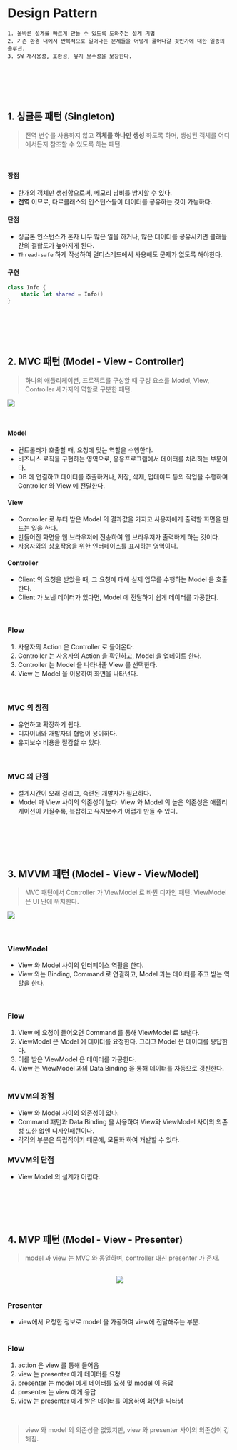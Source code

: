 # Design Pattern

``` 
1. 올바른 설계를 빠르게 만들 수 있도록 도와주는 설계 기법
2. 기존 환경 내에서 반복적으로 일어나는 문제들을 어떻게 풀어나갈 것인가에 대한 일종의 솔루션.
3. SW 재사용성, 호환성, 유지 보수성을 보장한다.
```
<br><br><br><br>

## 1. 싱글톤 패턴 (Singleton)
> 전역 변수를 사용하지 않고 **객체를 하나만 생성** 하도록 하며, 생성된 객체를 어디에서든지 참조할 수 있도록 하는 패턴.

<br>

#### 장점
- 한개의 객체만 생성함으로써, 메모리 낭비를 방지할 수 있다.
- **전역** 이므로, 다르클래스의 인스턴스들이 데이터를 공유하는 것이 가능하다.

#### 단점
- 싱글톤 인스턴스가 혼자 너무 많은 일을 하거나, 많은 데이터를 공유시키면 클래들 간의 결합도가 높아지게 된다.
- `Thread-safe` 하게 작성하여 멀티스레드에서 사용해도 문제가 없도록 해야한다.

#### 구현
```swift
class Info {
    static let shared = Info()
}
```
<br><br><br><br>

## 2. MVC 패턴 (Model - View - Controller)
> 하나의 애플리케이션, 프로젝트를 구성할 때 구성 요소를 Model, View, Controller 세가지의 역할로 구분한 패턴.

![](https://images.velog.io/images/sangwoo24/post/c80c3fd0-49e7-4736-a910-05fa0f57f4a6/%EC%8A%A4%ED%81%AC%EB%A6%B0%EC%83%B7%202021-05-03%20%EC%98%A4%ED%9B%84%207.18.03.png)

<br>

#### Model
- 컨트롤러가 호출할 때, 요청에 맞는 역할을 수행한다. 
- 비즈니스 로직을 구현하는 영역으로, 응용프로그램에서 데이터를 처리하는 부분이다. 
- DB 에 연결하고 데이터를 추출하거나, 저장, 삭제, 업데이트 등의 작업을 수행하며 Controller 와 View 에 전달한다.

#### View
- Controller 로 부터 받은 Model 의 결과값을 가지고 사용자에게 출력할 화면을 만드는 일을 한다.
- 만들어진 화면을 웹 브라우저에 전송하여 웹 브라우저가 출력하게 하는 것이다.
- 사용자와의 상호작용을 위한 인터페이스를 표시하는 영역이다.

#### Controller
- Client 의 요청을 받았을 때, 그 요청에 대해 실제 업무를 수행하는 Model 을 호출한다. 
- Client 가 보낸 데이터가 있다면, Model 에 전달하기 쉽게 데이터를 가공한다.
<br>

### Flow
1. 사용자의 Action 은 Controller 로 들어온다.
2. Controller 는 사용자의 Action 을 확인하고, Model 을 업데이트 한다.
3. Controller 는 Model 을 나타내줄 View 를 선택한다.
4. View 는 Model 을 이용하여 화면을 나타낸다.

<br>

### MVC 의 장점
- 유연하고 확장하기 쉽다.
- 디자이너와 개발자의 협업이 용이하다.
- 유지보수 비용을 절감할 수 있다.
<br>

### MVC 의 단점
- 설계시간이 오래 걸리고, 숙련된 개발자가 필요하다.
- Model 과 View 사이의 의존성이 높다. View 와 Model 의 높은 의존성은 애플리케이션이 커질수록, 복잡하고 유지보수가 어렵게 만들 수 있다.
<br><br><br><br><br><br>

## 3. MVVM 패턴 (Model - View - ViewModel)
> MVC 패턴에서 Controller 가 ViewModel 로 바뀐 디자인 패턴. ViewModel 은 UI 단에 위치한다.


![](https://images.velog.io/images/sangwoo24/post/affe77c2-48be-4503-972a-299eef414c02/%EC%8A%A4%ED%81%AC%EB%A6%B0%EC%83%B7%202021-05-03%20%EC%98%A4%ED%9B%84%207.23.50.png)
<br><br><br>

### ViewModel
- View 와 Model 사이의 인터페이스 역활을 한다.
- View 와는 Binding, Command 로 연결하고, Model 과는 데이터를 주고 받는 역할을 한다.
<br>

### Flow
1. View 에 요청이 들어오면 Command 를 통해 ViewModel 로 보낸다.
2. ViewModel 은 Model 에 데이터를 요청한다. 그리고 Model 은 데이터를 응답한다.
3. 이를 받은 ViewModel 은 데이터를 가공한다.
4. View 는 ViewModel 과의 Data Binding 을 통해 데이터를 자동으로 갱신한다.
<br><br>

### MVVM의 장점
- View 와 Model 사이의 의존성이 없다.
- Command 패턴과 Data Binding 을 사용하여 View와 ViewModel 사이의 의존성 또한 없앤 디자인패턴이다.
- 각각의 부분은 독립적이기 때문에, 모듈화 하여 개발할 수 있다.

### MVVM의 단점
- View Model 의 설계가 어렵다.
<br><br><br><br><br><br>

## 4. MVP 패턴 (Model - View - Presenter)

> model 과 view 는 MVC 와 동일하며, controller 대신 presenter 가 존재. 

<br>
<div align = center>
<img src = "https://user-images.githubusercontent.com/56511253/138864050-bdb458c0-10ec-458e-a24b-989a47c4e64c.png">
</div><br>

### Presenter
- view에서 요청한 정보로 model 을 가공하여 view에 전달해주는 부분.
<br><br>

### Flow

1. action 은 view 를 통해 들어옴
2. view 는 presenter 에게 데이터를 요청
3. presenter 는 model 에게 데이터를 요청 및 model 이 응답
4. presenter 는 view 에게 응답
5. view 는 presenter 에게 받은 데이터를 이용하여 화면을 나타냄

<br>

> view 와 model 의 의존성을 없앴지만, view 와 presenter 사이의 의존성이 강해짐.

